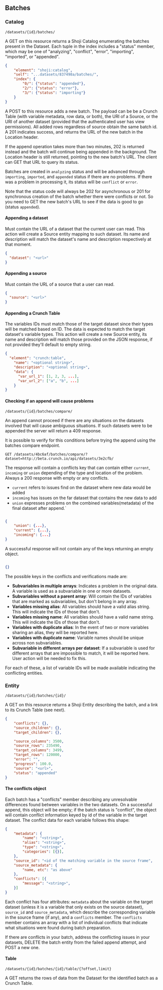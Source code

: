 ## Batches

### Catalog

`/datasets/{id}/batches/`

A GET on this resource returns a Shoji Catalog enumerating the batches present in the Dataset. Each tuple in the index includes a "status" member, which may be one of "analyzing", "conflict", "error", "importing", "imported", or "appended".

```json
{
    "element": "shoji:catalog",
    "self": "...datasets/837498a/batches/",
    "index": {
        "0/": {"status": "appended"},
        "2/": {"status": "error"},
        "3/": {"status": "importing"}
    }
}
```

A POST to this resource adds a new batch. The payload can be be a Crunch Table (with variable metadata, row data, or both), the URI of a Source, or the URI of another dataset (provided that the authenticated user has view permissions). All added rows regardless of source obtain the same batch id. A 201 indicates success, and returns the URL of the new batch in the Location header.

If the append operation takes more than two minutes, 202 is returned instead and the batch will continue being appended in the background. The Location header is still returned, pointing to the new batch's URL. The client can GET that URL to query its status.

Batches are created in `analyzing` status and will be advanced through `importing`, `imported`, and `appended` status if there are no problems. If there was a problem in processing it, its status will be `conflict` or `error`.

Note that the status code will always be 202 for asynchronous or 201 for synchronous creation of the batch whether there were conflicts or not. So you need to GET the new batch's URL to see if the data is good to go (status `appended`).

#### Appending a dataset

Must contain the URL of a dataset that the current user can read. This action will create a Source entity mapping to such dataset. Its name and description will match the dataset's name and description respectively at that moment.

```json
{
  "dataset": "<url>"
}
```

#### Appending a source

Must contain the URL of a source that a user can read.

```json
{
  "source": "<url>"
}
```

#### Appending a Crunch Table

The variables IDs must match those of the target dataset since their types will be matched based on ID. The data is expected to match the target dataset's variable types. This action will create a new Source entity, its name and description will match those provided on the JSON response, if not provided they'll default to empty string.

```json
{
  "element": "crunch:table",
    "name": "<optional string>",
    "description": "<optional string>",
    "data": {
      "var_url_1": [1, 2, 3, ...],
      "var_url_2": ["a", "b", ...]
    }
}
```


#### Checking if an append will cause problems

`/datasets/{id}/batches/compare/`


An append cannot proceed if there are any situations on the datasets involved
that will cause ambiguous situations. If such datasets were to be appended
the server will return a 409 response.

It is possible to verify for this conditions before trying the append using
the batches compare endpoint.

```
GET /datasets/4bc6af/batches/compare/?dataset=http://beta.crunch.io/api/datasets/3e2cfb/
```

The response will contain a conflicts key that can contain either `current`, 
`incoming` or `union` depending of the type and location of the problem. Always
a 200 response with empty or any conflicts.

 * `current` refers to issues find on the dataset where new data would be added
 * `incoming` has issues on the far dataset that contains the new data to add
 * `union` expresses problems on the combined variables(metadata) of the final dataset after append.`

```json

{
    "union": {...},
    "current": {...},
    "incoming": {...}
}

```

A successful response will not contain any of the keys returning an empty object.


```json

{}

```


The possible keys in the conflicts and verifications made are:

* **Subvariables in multiple arrays**: Indicates a problem in the original data. A variable is used as a subvariable in one or more datasets.
* **Subvariables without a parent array**: Will contain the IDs of variables that are marked as subvariables, but don't belong in any array.
* **Variables missing alias**: All variables should have a valid alias string. This will indicate the IDs of those that don't.
* **Variables missing name**:  All variables should have a valid name string. This will indicate the IDs of those that don't.
* **Variables with duplicate alias**: In the event of two or more variables sharing an alias, they will be reported here.
* **Variables with duplicate name**: Variable names should be unique across non subvariables.
* **Subvariable in different arrays per dataset**: If a subvariable is used for different arrays that are impossible to match, it will be reported here. User action will be needed to fix this.

For each of these, a list of variable IDs will be made available indicating the
conflicting entities.


### Entity

`/datasets/{id}/batches/{id}/`

A GET on this resource returns a Shoji Entity describing the batch, and a link to its Crunch Table (see next).

```json
{
    "conflicts": {},
    "source_children": {},
    "target_children": {},

    "source_columns": 3500,
    "source_rows": 235490,
    "target_columns": 3499,
    "target_rows": 120000,
    "error": "",
    "progress": 100.0,
    "source": "<url>",
    "status": "appended"
}
```

#### The conflicts object

Each batch has a "conflicts" member describing any unresolvable differences found between variables in the two datasets. On a successful append, this object will be empty; if the batch status is "conflict", the object will contain conflict information keyed by id of the variable in the target dataset. The conflict data for each variable follows this shape:

```json
{
    "metadata": {
        "name": "<string>",
        "alias": "<string>",
        "type": "<string>",
        "categories": [{}],
    },
    "source_id": "<id of the matching variable in the source frame",
    "source_metadata": {
        "name, etc": "as above"
    },
    "conflicts": [{
        "message": "<string>",
    }]
}
```

Each conflict has four attributes: `metadata` about the variable on the target dataset (unless it is a variable that only exists on the source dataset), `source_id` and `source_metadata`, which describe the corresponding variable in the source frame (if any), and a `conflicts` member. The `conflicts` member contains an array with a list of individual conflicts that indicate what situations were found during batch preparation. 

If there are conflicts in your batch, address the conflicting issues in your datasets, DELETE the batch entity from the failed append attempt, and POST a new one.

#### Table

`/datasets/{id}/batches/{id}/table/{?offset,limit}`

A GET returns the rows of data from the Dataset for the identified batch as a Crunch Table.
